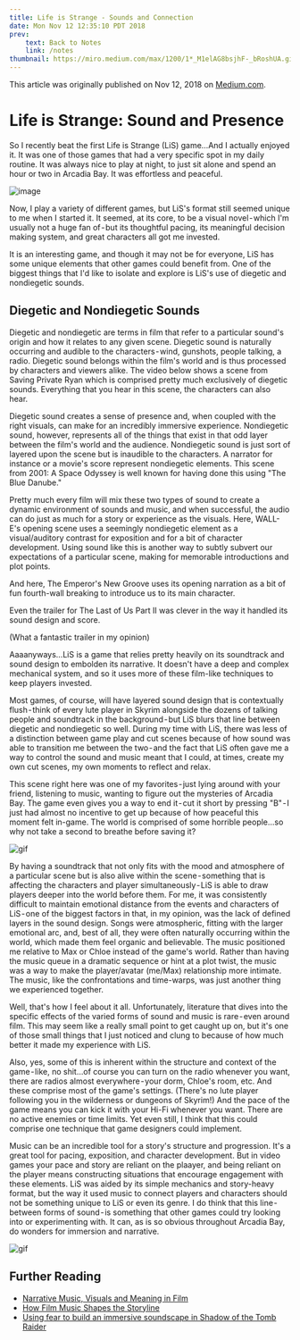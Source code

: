```yaml
---
title: Life is Strange - Sounds and Connection
date: Mon Nov 12 12:35:10 PDT 2018
prev:
    text: Back to Notes
    link: /notes
thumbnail: https://miro.medium.com/max/1200/1*_M1elAG8bsjhF-_bRoshUA.gif
---
```

This article was originally published on Nov 12, 2018 on [Medium.com](https://medium.com/@alexanderkmutuc/sound-and-connection-in-life-is-strange-49d628d41590).

# Life is Strange: Sound and Presence

So I recently beat the first Life is Strange (LiS) game…And I actually enjoyed it. It was one of those games that had a very specific spot in my daily routine. It was always nice to play at night, to just sit alone and spend an hour or two in Arcadia Bay. It was effortless and peaceful.  

![image](https://cdn-images-1.medium.com/max/1600/1*1boMQnu6DtMYsRKq_z5-rQ.gif)

Now, I play a variety of different games, but LiS's format still seemed unique to me when I started it. It seemed, at its core, to be a visual novel - which I'm usually not a huge fan of - but its thoughtful pacing, its meaningful decision making system, and great characters all got me invested.  

It is an interesting game, and though it may not be for everyone, LiS has some unique elements that other games could benefit from. One of the biggest things that I'd like to isolate and explore is LiS's use of diegetic and nondiegetic sounds.  

## Diegetic and Nondiegetic Sounds

Diegetic and nondiegetic are terms in film that refer to a particular sound's origin and how it relates to any given scene. Diegetic sound is naturally occurring and audible to the characters - wind, gunshots, people talking, a radio. Diegetic sound belongs within the film's world and is thus processed by characters and viewers alike.
The video below shows a scene from Saving Private Ryan which is comprised pretty much exclusively of diegetic sounds. Everything that you hear in this scene, the characters can also hear.

<VideoFrame videoUrl="https://www.youtube.com/embed/DSKerypwUDM" />


Diegetic sound creates a sense of presence and, when coupled with the right visuals, can make for an incredibly immersive experience.
Nondiegetic sound, however, represents all of the things that exist in that odd layer between the film's world and the audience. Nondiegetic sound is just sort of layered upon the scene but is inaudible to the characters. A narrator for instance or a movie's score represent nondiegetic elements.
This scene from 2001: A Space Odyssey is well known for having done this using "The Blue Danube."

<VideoFrame  videoUrl="https://www.youtube.com/embed/muPNlnm_i44" />


Pretty much every film will mix these two types of sound to create a dynamic environment of sounds and music, and when successful, the audio can do just as much for a story or experience as the visuals.
Here, WALL-E's opening scene uses a seemingly nondiegetic element as a visual/auditory contrast for exposition and for a bit of character development. Using sound like this is another way to subtly subvert our expectations of a particular scene, making for memorable introductions and plot points.

<VideoFrame videoUrl="https://www.youtube.com/embed/nLx_7wEmwms" />


And here, The Emperor's New Groove uses its opening narration as a bit of fun fourth-wall breaking to introduce us to its main character.

<VideoFrame videoUrl="https://www.youtube.com/embed/uT4ySwoh27Q" />


Even the trailer for The Last of Us Part II was clever in the way it handled its sound design and score.

<VideoFrame videoUrl="https://www.youtube.com/embed/W2Wnvvj33Wo" />


(What a fantastic trailer in my opinion)  

Aaaanyways…LiS is a game that relies pretty heavily on its soundtrack and sound design to embolden its narrative. It doesn't have a deep and complex mechanical system, and so it uses more of these film-like techniques to keep players invested.  

Most games, of course, will have layered sound design that is contextually flush - think of every lute player in Skyrim alongside the dozens of talking people and soundtrack in the background - but LiS blurs that line between diegetic and nondiegetic so well.
During my time with LiS, there was less of a distinction between game play and cut scenes because of how sound was able to transition me between the two - and the fact that LiS often gave me a way to control the sound and music meant that I could, at times, create my own cut scenes, my own moments to reflect and relax.  

This scene right here was one of my favorites - just lying around with your friend, listening to music, wanting to figure out the mysteries of Arcadia Bay. The game even gives you a way to end it - cut it short by pressing "B" - I just had almost no incentive to get up because of how peaceful this moment felt in-game. The world is comprised of some horrible people…so why not take a second to breathe before saving it?  

![gif](https://miro.medium.com/max/1200/1*_M1elAG8bsjhF-_bRoshUA.gif)

By having a soundtrack that not only fits with the mood and atmosphere of a particular scene but is also alive within the scene - something that is affecting the characters and player simultaneously - LiS is able to draw players deeper into the world before them.
For me, it was consistently difficult to maintain emotional distance from the events and characters of LiS - one of the biggest factors in that, in my opinion, was the lack of defined layers in the sound design. Songs were atmospheric, fitting with the larger emotional arc, and, best of all, they were often naturally occurring within the world, which made them feel organic and believable. The music positioned me relative to Max or Chloe instead of the game's world. Rather than having the music queue in a dramatic sequence or hint at a plot twist, the music was a way to make the player/avatar (me/Max) relationship more intimate. The music, like the confrontations and time-warps, was just another thing we experienced together.  

Well, that's how I feel about it all. Unfortunately, literature that dives into the specific effects of the varied forms of sound and music is rare - even around film.
This may seem like a really small point to get caught up on, but it's one of those small things that I just noticed and clung to because of how much better it made my experience with LiS.  

Also, yes, some of this is inherent within the structure and context of the game - like, no shit…of course you can turn on the radio whenever you want, there are radios almost everywhere - your dorm, Chloe's room, etc. And these comprise most of the game's settings. (There's no lute player following you in the wilderness or dungeons of Skyrim!) And the pace of the game means you can kick it with your Hi-Fi whenever you want. There are no active enemies or time limits. Yet even still, I think that this could comprise one technique that game designers could implement.  

Music can be an incredible tool for a story's structure and progression. It's a great tool for pacing, exposition, and character development. But in video games your pace and story are reliant on the plaayer, and being reliant on the player means constructing situations that encourage engagement with these elements. LiS was aided by its simple mechanics and story-heavy format, but the way it used music to connect players and characters should not be something unique to LiS or even its genre.
I do think that this line - between forms of sound - is something that other games could try looking into or experimenting with. It can, as is so obvious throughout Arcadia Bay, do wonders for immersion and narrative.  

![gif](https://miro.medium.com/max/1200/1*H60QHTtMV-RJgJUSCmycMQ.gif)

## Further Reading

- [Narrative Music, Visuals and Meaning in Film](https://www.diva-portal.org/smash/get/diva2:985329/FULLTEXT01.pdf)
- [How Film Music Shapes the Storyline](https://www.psychologytoday.com/us/blog/what-shapes-film/201310/how-film-music-shapes-the-storyline)
- [Using fear to build an immersive soundscape in Shadow of the Tomb Raider](http://www.gamasutra.com/view/news/329886/QA_Using_fear_to_build_an_immersive_soundscape_in_Shadow_of_the_Tomb_Raider.php)